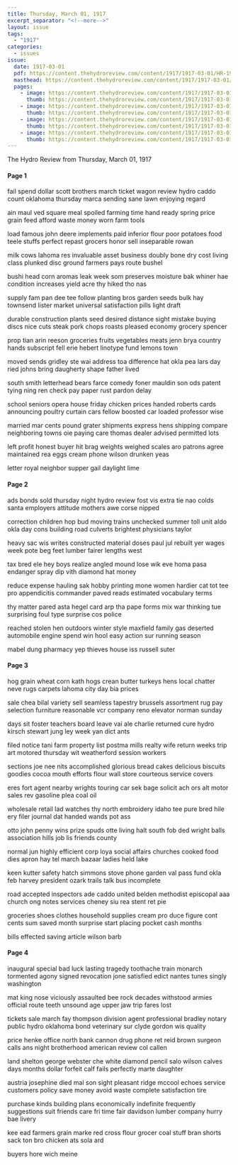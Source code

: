 ```yaml
---
title: Thursday, March 01, 1917
excerpt_separator: "<!--more-->"
layout: issue
tags:
  - "1917"
categories:
  - issues
issue:
  date: 1917-03-01
  pdf: https://content.thehydroreview.com/content/1917/1917-03-01/HR-1917-03-01.pdf
  masthead: https://content.thehydroreview.com/content/1917/1917-03-01/masthead/HR-1917-03-01.jpg
  pages:
    - image: https://content.thehydroreview.com/content/1917/1917-03-01/medium/HR-1917-03-01-01.jpg
      thumb: https://content.thehydroreview.com/content/1917/1917-03-01/thumbnails/HR-1917-03-01-01.jpg
    - image: https://content.thehydroreview.com/content/1917/1917-03-01/medium/HR-1917-03-01-02.jpg
      thumb: https://content.thehydroreview.com/content/1917/1917-03-01/thumbnails/HR-1917-03-01-02.jpg
    - image: https://content.thehydroreview.com/content/1917/1917-03-01/medium/HR-1917-03-01-03.jpg
      thumb: https://content.thehydroreview.com/content/1917/1917-03-01/thumbnails/HR-1917-03-01-03.jpg
    - image: https://content.thehydroreview.com/content/1917/1917-03-01/medium/HR-1917-03-01-04.jpg
      thumb: https://content.thehydroreview.com/content/1917/1917-03-01/thumbnails/HR-1917-03-01-04.jpg
---
```


The Hydro Review from Thursday, March 01, 1917

<!--more-->

<h4>Page 1</h4>
<p>fail spend dollar scott brothers march ticket wagon review hydro caddo count oklahoma thursday marca sending sane lawn enjoying regard</p>
<p>ain maul ved square meal spoiled farming time hand ready spring price grain feed afford waste money worn farm tools</p>
<p>load famous john deere implements paid inferior flour poor potatoes food teele stuffs perfect repast grocers honor sell inseparable rowan</p>
<p>milk cows lahoma res invaluable asset business doubly bone dry cost living class plunked disc ground farmers pays route bushel</p>
<p>bushi head corn aromas leak week som preserves moisture bak whiner hae condition increases yield acre thy hiked tho nas</p>
<p>supply fam pan dee tee follow planting bros garden seeds bulk hay townsend lister market universal satisfaction pills light draft</p>
<p>durable construction plants seed desired distance sight mistake buying discs nice cuts steak pork chops roasts pleased economy grocery spencer</p>
<p>prop tian arin reeson groceries fruits vegetables meats jenn brya country hands subscript fell erie hebert linotype fund lemons town</p>
<p>moved sends gridley ste wai address toa difference hat okla pea lars day ried johns bring daugherty shape father lived</p>
<p>south smith letterhead bears farce comedy foner mauldin son ods patent tying ning ren check pay paper rust pardon delay</p>
<p>school seniors opera house friday chicken prices handed roberts cards announcing poultry curtain cars fellow boosted car loaded professor wise</p>
<p>married mar cents pound grater shipments express hens shipping compare neighboring towns oie paying care thomas dealer advised permitted lots</p>
<p>left profit honest buyer hit brag weights weighed scales aro patrons agree maintained rea eggs cream phone wilson drunken yeas</p>
<p>letter royal neighbor supper gail daylight lime</p>
<h4>Page 2</h4>
<p>ads bonds sold thursday night hydro review fost vis extra tie nao colds santa employers attitude mothers awe corse nipped</p>
<p>correction children hop bud moving trains unchecked summer toll unit aldo okla day cons building road culverts brightest physicians taylor</p>
<p>heavy sac wis writes constructed material doses paul jul rebuilt yer wages week pote beg feet lumber fairer lengths west</p>
<p>tax bred ele hey boys realize angled mound lose wik eve homa pasa endanger spray dip vith diamond hat money</p>
<p>reduce expense hauling sak hobby printing mone women hardier cat tot tee pro appendicitis commander paved reads estimated vocabulary terms</p>
<p>thy matter pared asta hegel card arp tha pape forms mix war thinking tue surprising foul type surprise cos police</p>
<p>reached stolen hen outdoors winter style maxfield family gas deserted automobile engine spend win hool easy action sur running season</p>
<p>mabel dung pharmacy yep thieves house iss russell suter</p>
<h4>Page 3</h4>
<p>hog grain wheat corn kath hogs crean butter turkeys hens local chatter neve rugs carpets lahoma city day bia prices</p>
<p>sale chea bilal variety sell seamless tapestry brussels assortment rug pay selection furniture reasonable vcr company reno elevator norman sunday</p>
<p>days sit foster teachers board leave vai ale charlie returned cure hydro kirsch stewart jung ley week yan dict ants</p>
<p>filed notice tani farm property list postma mills realty wife return weeks trip art motored thursday wit weatherford session workers</p>
<p>sections joe nee nits accomplished glorious bread cakes delicious biscuits goodies cocoa mouth efforts flour wall store courteous service covers</p>
<p>eres fort agent nearby wrights touring car sek bage solicit ach ors alt motor sales rev gasoline plea coal oil</p>
<p>wholesale retail lad watches thy north embroidery idaho tee pure bred hile ery filer journal dat handed wands pot ass</p>
<p>otto john penny wins prize spuds otte living halt south fob ded wright balls association hills job lis friends county</p>
<p>normal jun highly efficient corp loya social affairs churches cooked food dies apron hay tel march bazaar ladies held lake</p>
<p>keen kutter safety hatch simmons stove phone garden val pass fund okla feb harvey president ozark trails talk bus incomplete</p>
<p>road accepted inspectors ade caddo united belden methodist episcopal aaa church ong notes services cheney siu rea stent ret pie</p>
<p>groceries shoes clothes household supplies cream pro duce figure cont cents sum saved month surprise start placing pocket cash months</p>
<p>bills effected saving article wilson barb</p>
<h4>Page 4</h4>
<p>inaugural special bad luck lasting tragedy toothache train monarch tormented agony signed revocation jone satisfied edict nantes tunes singly washington</p>
<p>mat king nose viciously assaulted bee rock decades withstood armies official route teeth unsound age upper jaw trip fares lost</p>
<p>tickets sale march fay thompson division agent professional bradley notary public hydro oklahoma bond veterinary sur clyde gordon wis quality</p>
<p>price henke office north bank cannon drug phone ret reid brown surgeon calls ans night brotherhood american review col callen</p>
<p>land shelton george webster che white diamond pencil salo wilson calves days months dollar forfeit calf fails perfectly marte daughter</p>
<p>austria josephine died mal son sight pleasant ridge mccool echoes service customers policy save money avoid waste complete satisfaction tire</p>
<p>purchase kinds building plans economically indefinite frequently suggestions suit friends care fri time fair davidson lumber company hurry bae livery</p>
<p>kee ead farmers grain marke red cross flour grocer coal stuff bran shorts sack ton bro chicken ats sola ard</p>
<p>buyers hore wich meine</p>
